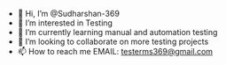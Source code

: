 - 👋 Hi, I’m @Sudharshan-369
- 👀 I’m interested in Testing
- 🌱 I’m currently learning manual and automation testing
- 💞️ I’m looking to collaborate on more testing projects 
- 📫 How to reach me EMAIL: testerms369@gmail.com

<!---
Sudharshan-369/Sudharshan-369 is a ✨ special ✨ repository because its `README.md` (this file) appears on your GitHub profile.
You can click the Preview link to take a look at your changes.
--->
